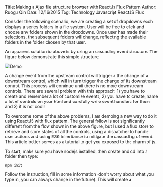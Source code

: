 Title: Making a Ajax file structure browser with ReactJs Flux Pattern
Author: Ruogu Qin
Date: 12/16/2015
Tag: Technology
     Javascript
     ReactJS
     Flux

Consider the following scenario, we are creating a set of dropdowns each displays a series folders in a file system. User will be free to click and choose any folders shown in the dropdowns. Once user has made their selections, the subsequent folders will change, reflecting the available folders in the folder chosen by that user. 

An apparent solution to above is by using an cascading event structure. The figure below demonstrate this simple structure:

![Demo](/home/ruogu/projects/RogerBlog/post/post28/figure1.jpg)

A change event from the upstream control will trigger a the change of a downstream control, which will in turn trigger the change of its downstream control. This process will continue until there is no more downstream controls. There are several problem with this approach: 1) you have to create and remember a lot of customize events, 2) you have to create, name a lot of controls on your html and carefully write event handlers for them and 3) it is not cool!

To overcome some of the above problems, I am demoing a new way to do it using ReactJS with flux pattern. The general follow is not significantly different from the flow shown in the above figure, but I used a flux store to retrieve and store states of all the controls, using a dispatcher to handle user actions and using ES6 inheritance to mitigate the cascading of event. This article better serves as a tutorial to get you exposed to the charm of js.

To start, make sure you have nodejs installed, then create and cd into a folder then type:

~~~
npm init
~~~

Follow the instruction, fill in some information (don't worry about what you type in, you can always change in the future). This will create a 